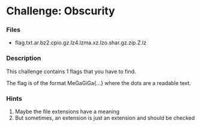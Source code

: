 # Challenge: Obscurity

### Files

  * flag.txt.ar.bz2.cpio.gz.lz4.lzma.xz.lzo.shar.gz.zip.Z.lz

### Description

This challenge contains 1 flags that you have to find.

The flag is of the format MeGaGiGa{...} where the dots are a readable text.

### Hints

  1. Maybe the file extensions have a meaning
  2. But sometimes, an extension is just an extension and should be checked
